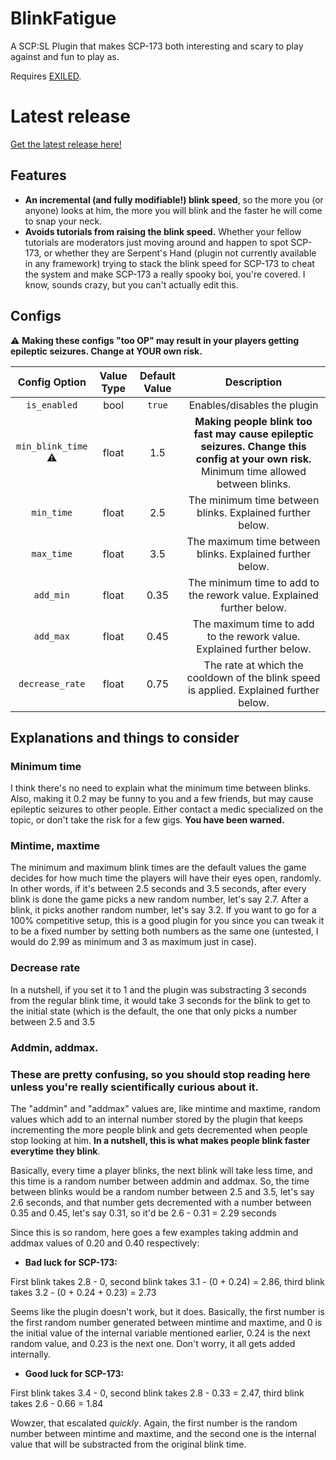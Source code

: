 # BlinkFatigue
A SCP:SL Plugin that makes SCP-173 both interesting and scary to play against and fun to play as.

Requires [EXILED](https://github.com/galaxy119/EXILED/).

# Latest release
[Get the latest release here!](https://github.com/RogerFK/BlinkFatigue/releases/latest)

## Features

- **An incremental (and fully modifiable!) blink speed**, so the more you (or anyone) looks at him, the more you will blink and the faster he will come to snap your neck.
- **Avoids tutorials from raising the blink speed.** Whether your fellow tutorials are moderators just moving around and happen to spot SCP-173, or whether they are Serpent's Hand (plugin not currently available in any framework) trying to stack the blink speed for SCP-173 to cheat the system and make SCP-173 a really spooky boi, you're covered. I know, sounds crazy, but you can't actually edit this.

## Configs

:warning: **Making these configs "too OP" may result in your players getting epileptic seizures. __Change at YOUR own risk.__**

| Config Option | Value Type | Default Value | Description |
|:------------------------:|:----------:|:-------------:|:------------------------------------------:|
| `is_enabled` | bool | `true` | Enables/disables the plugin |
| `min_blink_time` :warning: | float | 1.5 | **Making people blink too fast may cause epileptic seizures. Change this config at your own risk.** Minimum time allowed between blinks. |
| `min_time` | float | 2.5 | The minimum time between blinks. Explained further below. |
| `max_time` | float | 3.5 | The maximum time between blinks. Explained further below. |
| `add_min` | float | 0.35 | The minimum time to add to the rework value. Explained further below. |
| `add_max` | float | 0.45 | The maximum time to add to the rework value. Explained further below. |
| `decrease_rate` | float | 0.75 | The rate at which the cooldown of the blink speed is applied. Explained further below. |

## Explanations and things to consider

### Minimum time
I think there's no need to explain what the minimum time between blinks. Also, making it 0.2 may be funny to you and a few friends, but may cause epileptic seizures to other people. Either contact a medic specialized on the topic, or don't take the risk for a few gigs. **You have been warned.**

### Mintime, maxtime
The minimum and maximum blink times are the default values the game decides for how much time the players will have their eyes open, randomly. In other words, if it's between 2.5 seconds and 3.5 seconds, after every blink is done the game picks a new random number, let's say 2.7. After a blink, it picks another random number, let's say 3.2. If you want to go for a 100% competitive setup, this is a good plugin for you since you can tweak it to be a fixed number by setting both numbers as the same one (untested, I would do 2.99 as minimum and 3 as maximum just in case).

### Decrease rate
In a nutshell, if you set it to 1 and the plugin was substracting 3 seconds from the regular blink time, it would take 3 seconds for the blink to get to the initial state (which is the default, the one that only picks a number between 2.5 and 3.5

### Addmin, addmax.
### These are pretty confusing, so you should stop reading here unless you're really scientifically curious about it.
The "addmin" and "addmax" values are, like mintime and maxtime, random values which add to an internal number stored by the plugin that keeps incrementing the more people blink and gets decremented when people stop looking at him. __In a nutshell, this is what makes people blink faster everytime they blink__.

Basically, every time a player blinks, the next blink will take less time, and this time is a random number between addmin and addmax. So, the time between blinks would be a random number between 2.5 and 3.5, let's say 2.6 seconds, and that number gets decremented with a number between 0.35 and 0.45, let's say 0.31, so it'd be 2.6 - 0.31 = 2.29 seconds

Since this is so random, here goes a few examples taking addmin and addmax values of 0.20 and 0.40 respectively:

- __Bad luck for SCP-173:__

First blink takes 2.8 - 0, second blink takes 3.1 - (0 + 0.24) = 2.86, third blink takes 3.2 - (0 + 0.24 + 0.23) = 2.73

Seems like the plugin doesn't work, but it does. Basically, the first number is the first random number generated between mintime and maxtime, and 0 is the initial value of the internal variable mentioned earlier, 0.24 is the next random value, and 0.23 is the next one. Don't worry, it all gets added internally.

- **Good luck for SCP-173:**

First blink takes 3.4 - 0, second blink takes 2.8 - 0.33 = 2.47, third blink takes 2.6 - 0.66 = 1.84

Wowzer, that escalated *quickly*. Again, the first number is the random number between mintime and maxtime, and the second one is the internal value that will be substracted from the original blink time.

